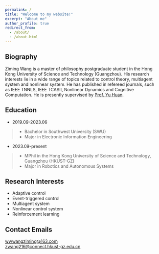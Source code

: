 ```yaml
---
permalink: /
title: "Welcome to my website!"
excerpt: "About me"
author_profile: true
redirect_from: 
  - /about/
  - /about.html
---
```



Biography
------
Ziming Wang is a master of philosophy postgraduate student in the Hong Kong University of Science and Technology (Guangzhou). His research interests lie in a wide range of topics related to control theory, multiagent system and nonlinear system. He has published in refereed journals, such as IEEE TNNLS, IEEE TCASII, Nonlinear Dynamics and Cognitive Computation. He is presently supervised by [Prof. Yu Huan](https://facultyprofiles.hkust-gz.edu.cn/faculty-personal-page?id=333).

Education
------
- 2019.09-2023.06  
>- Bachelor in Southwest University (SWU)   
>- Major in Electronic Information Engineering  
- 2023.09-present  
>- MPhil in the Hong Kong University of Science and Technology, Guangzhou (HKUST-GZ)
>- Major in Robotics and Autonomous Systems

Research Interests
------
- Adaptive control
- Event-triggered control
- Multiagent system
- Nonlinear control system
- Reinforcement learning

Contact Emails
------
wwwangziming@163.com  
zwang216@connect.hkust-gz.edu.cn
